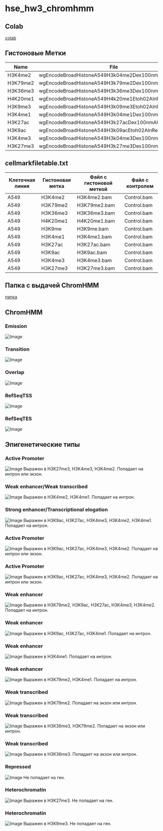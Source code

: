 # hse_hw3_chromhmm

## Colab
[colab](https://colab.research.google.com/drive/1GdsVmVo6jLau76amKugonuoXS5fLi9W3?usp=sharing)

## Гистоновые Метки
Name | File
--- | ---
H3K4me2 | wgEncodeBroadHistoneA549H3k04me2Dex100nmAlnRep1.bam
H3K79me2 | wgEncodeBroadHistoneA549H3k79me2Dex100nmAlnRep1.bam
H3K36me3 | wgEncodeBroadHistoneA549H3k36me3Dex100nmAlnRep1.bam
H4K20me1 | wgEncodeBroadHistoneA549H4k20me1Etoh02AlnRep1.bam
H3K9me3 | wgEncodeBroadHistoneA549H3k09me3Etoh02AlnRep1.bam
H3K4me1 | wgEncodeBroadHistoneA549H3k04me1Dex100nmAlnRep1.bam
H3K27ac | wgEncodeBroadHistoneA549H3k27acDex100nmAlnRep1.bam
H3K9ac | wgEncodeBroadHistoneA549H3k09acEtoh02AlnRep1.bam
H3K4me3 | wgEncodeBroadHistoneA549H3k04me3Dex100nmAlnRep1.bam
H3K27me3 | wgEncodeBroadHistoneA549H3k27me3Dex100nmAlnRep1.bam


## cellmarkfiletable.txt

Клеточная линия | Гистоновая метка | Файл с гистоновой меткой | Файл с контролем
--- | --- | --- | ---
A549 | H3K4me2 | H3K4me2.bam | Control.bam
A549 | H3K79me2 | H3K79me2.bam | Control.bam
A549 | H3K36me3 | H3K36me3.bam | Control.bam
A549 | H4K20me1 | H4K20me1.bam | Control.bam
A549 | H3K9me | H3K9me.bam | Control.bam
A549 | H3K4me1 | H3K4me1.bam | Control.bam
A549 | H3K27ac | H3K27ac.bam | Control.bam
A549 | H3K9ac | H3K9ac.bam | Control.bam
A549 | H3K4me3 | H3K4me3.bam | Control.bam
A549 | H3K27me3 | H3K27me3.bam | Control.bam

## Папка с выдачей ChromHMM
[папка](https://github.com/dpaleyev/hse_hw3_chromhmm/tree/main/%20ChromHMM)

## ChromHMM
### Emission
![Image](/%20ChromHMM/emissions_15.png)
### Transition
![Image](/%20ChromHMM/transitions_15.png)
### Overlap
![Image](/%20ChromHMM/A549_15_overlap.png)
### RefSeqTSS
![Image](/%20ChromHMM/A549_15_RefSeqTSS_neighborhood.png)
### RefSeqTES
![Image](/%20ChromHMM/A549_15_RefSeqTES_neighborhood.png)

## Эпигенетические типы

### Active Promoter 
![Image](/GenomeBrowser/state_1.png)
Выражен в H3K27me3, H3K4me3, H3K4me2. Попадает на интрон или экзон.
### Weak enhancer/Weak transcribed 
![Image](/GenomeBrowser/state_2.png)
Выражен в H3K4me2, H3K4me1. Попадает на интрон. 
### Strong enhancer/Transcriptional elogation 
![Image](/GenomeBrowser/state_3.png)
Выражен в H3K9ac, H3K27ac, H3K4me3, H3K4me2, H3K4me1. Попадает на интрон. 
### Active Promoter 
![Image](/GenomeBrowser/state_4.png)
Выражен в H3K9ac, H3K27ac, H3K4me3, H3K4me2. Попадает на интрон или экзон. 
### Active Promoter 
![Image](/GenomeBrowser/state_5.png)
Выражен в H3K9ac, H3K27ac, H3K4me3, H3K4me2. Попадает на интрон или экзон.
### Weak enhancer 
![Image](/GenomeBrowser/state_6.png)
Выражен в H3K79me2, H3K9ac, H3K27ac, H3K4me3, H3K4me2. Попадает на интрон.
### Weak enhancer
![Image](/GenomeBrowser/state_7.png)
Выражен в H3K9ac, H3K27ac, H3K4me1. Попадает на интрон.
### Weak enhancer 
![Image](/GenomeBrowser/state_8.png)
Выражен в H3K4me1. Попадает на интрон. 
### Weak enhancer 
![Image](/GenomeBrowser/state_9.png)
Выражен в H3K79me2, H3K4me1. Попадает на интрон.
### Weak transcribed 
![Image](/GenomeBrowser/state_10.png)
Выражен в H3K79me2. Попадает на экзон или интрон. 
### Weak transcribed
![Image](/GenomeBrowser/state_11.png)
Выражен в H3K36me3, H3K79me2. Попадает на экзон или интрон. 
### Weak transcribed 
![Image](/GenomeBrowser/state_12.png)
Выражен в H3K36me3. Попадает на экзон или интрон.
### Repressed 
![Image](/GenomeBrowser/state_13.png)
Не попадает на ген.
### Heterochromatin 
![Image](/GenomeBrowser/state_14.png)
Выражен в H3K27me3. Не попадает на ген. 
### Heterochromatin 
![Image](/GenomeBrowser/state_15.png)
Выражен в H3K9me3. Не попадает на ген. 







